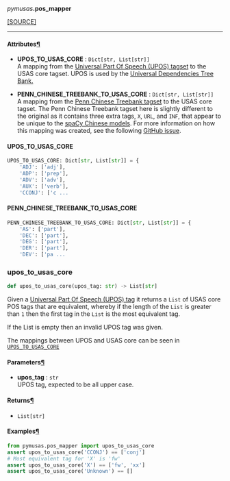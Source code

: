 <div className="source-div">
 <p><i>pymusas</i><strong>.pos_mapper</strong></p>
 <p><a className="sourcelink" href="https://github.com/UCREL/pymusas/blob/main/pymusas/pos_mapper.py">[SOURCE]</a></p>
</div>
<div></div>

---

<h4 id="pymusas.pos_mapper.attributes">Attributes<a className="headerlink" href="#pymusas.pos_mapper.attributes" title="Permanent link">&para;</a></h4>


- __UPOS\_TO\_USAS\_CORE__ : `Dict[str, List[str]]` <br/>
    A mapping from the [Universal Part Of Speech (UPOS) tagset](http://www.lrec-conf.org/proceedings/lrec2012/pdf/274_Paper.pdf)
    to the USAS core tagset. UPOS is used by the
    [Universal Dependencies Tree Bank.](https://universaldependencies.org/u/pos/)

- __PENN\_CHINESE\_TREEBANK\_TO\_USAS\_CORE__ : `Dict[str, List[str]]` <br/>
    A mapping from the [Penn Chinese Treebank tagset](https://verbs.colorado.edu/chinese/posguide.3rd.ch.pdf)
    to the USAS core tagset. The Penn Chinese Treebank tagset here is slightly different to the original
    as it contains three extra tags, `X`, `URL`, and `INF`, that appear to be unique to
    the [spaCy Chinese models](https://spacy.io/models/zh). For more information on how this mapping was
    created, see the following [GitHub issue](https://github.com/UCREL/pymusas/issues/19).

<a id="pymusas.pos_mapper.UPOS_TO_USAS_CORE"></a>

#### UPOS\_TO\_USAS\_CORE

```python
UPOS_TO_USAS_CORE: Dict[str, List[str]] = {
    'ADJ': ['adj'],
    'ADP': ['prep'],
    'ADV': ['adv'],
    'AUX': ['verb'],
    'CCONJ': ['c ...
```

<a id="pymusas.pos_mapper.PENN_CHINESE_TREEBANK_TO_USAS_CORE"></a>

#### PENN\_CHINESE\_TREEBANK\_TO\_USAS\_CORE

```python
PENN_CHINESE_TREEBANK_TO_USAS_CORE: Dict[str, List[str]] = {
    'AS': ['part'],
    'DEC': ['part'],
    'DEG': ['part'],
    'DER': ['part'],
    'DEV': ['pa ...
```

<a id="pymusas.pos_mapper.upos_to_usas_core"></a>

### upos\_to\_usas\_core

```python
def upos_to_usas_core(upos_tag: str) -> List[str]
```

Given a [Universal Part Of Speech (UPOS) tag](http://www.lrec-conf.org/proceedings/lrec2012/pdf/274_Paper.pdf)
it returns a `List` of USAS core POS tags that are equivalent, whereby if the
length of the `List` is greater than `1` then the first tag in the `List`
is the most equivalent tag.

If the List is empty then an invalid UPOS tag was given.

The mappings between UPOS and USAS core can be seen in [`UPOS_TO_USAS_CORE`](#upos_to_usas_core)

<h4 id="upos_to_usas_core.parameters">Parameters<a className="headerlink" href="#upos_to_usas_core.parameters" title="Permanent link">&para;</a></h4>


- __upos\_tag__ : `str` <br/>
    UPOS tag, expected to be all upper case.

<h4 id="upos_to_usas_core.returns">Returns<a className="headerlink" href="#upos_to_usas_core.returns" title="Permanent link">&para;</a></h4>


- `List[str]` <br/>

<h4 id="upos_to_usas_core.examples">Examples<a className="headerlink" href="#upos_to_usas_core.examples" title="Permanent link">&para;</a></h4>


``` python
from pymusas.pos_mapper import upos_to_usas_core
assert upos_to_usas_core('CCONJ') == ['conj']
# Most equivalent tag for 'X' is 'fw'
assert upos_to_usas_core('X') == ['fw', 'xx']
assert upos_to_usas_core('Unknown') == []
```

